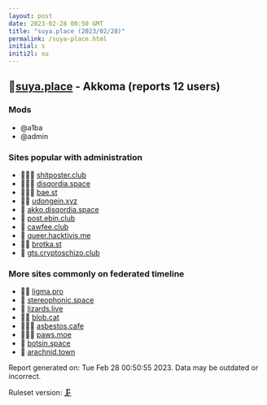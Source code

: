 ```yaml
---
layout: post
date: 2023-02-28 00:50 GMT
title: "suya.place (2023/02/28)"
permalink: /suya-place.html
initial: s
initi2l: su
---
```


## 🦝[suya.place](https://suya.place) - Akkoma (reports 12 users)

### Mods
 * @a1ba
 * @admin

### Sites popular with administration

* 🦝🧸💉 [shitposter.club](/shitposter-club.html)
* 🦝🧸💉 [disqordia.space](/disqordia-space.html)
* 🦝🧸💉 [bae.st](/bae-st.html)
* 🦝🧸 [udongein.xyz](/udongein-xyz.html)
* 🐘 [akko.disqordia.space](/akko-disqordia-space.html)
* 🐘 [post.ebin.club](/post-ebin-club.html)
* 🦝 [cawfee.club](/cawfee-club.html)
* 🐘 [queer.hacktivis.me](/queer-hacktivis-me.html)
* 🦝💉 [brotka.st](/brotka-st.html)
* 🐘 [gts.cryptoschizo.club](/gts-cryptoschizo-club.html)

### More sites commonly on federated timeline

* 🦝💉 [ligma.pro](/ligma-pro.html)
* 🦝 [stereophonic.space](/stereophonic-space.html)
* 🦝 [lizards.live](/lizards-live.html)
* 🦝🧸 [blob.cat](/blob-cat.html)
* 🦝🧸💉 [asbestos.cafe](/asbestos-cafe.html)
* 🦝🧸💉 [paws.moe](/paws-moe.html)
* 🐘 [botsin.space](/botsin-space.html)
* 🦝 [arachnid.town](/arachnid-town.html)

Report generated on: Tue Feb 28 00:50:55 2023. Data may be outdated or incorrect.

Ruleset version: [🗜](/version-clamp)
